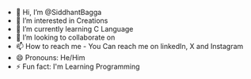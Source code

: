 - 👋 Hi, I’m @SiddhantBagga
- 👀 I’m interested in Creations
- 🌱 I’m currently learning C Language
- 💞️ I’m looking to collaborate on 
- 📫 How to reach me - You Can reach me on linkedIn, X and Instagram
- 😄 Pronouns: He/Him
- ⚡ Fun fact: I'm Learning Programming

<!---
SiddhantBagga02/SiddhantBagga02 is a ✨ special ✨ repository because its `README.md` (this file) appears on your GitHub profile.
You can click the Preview link to take a look at your changes.
--->
